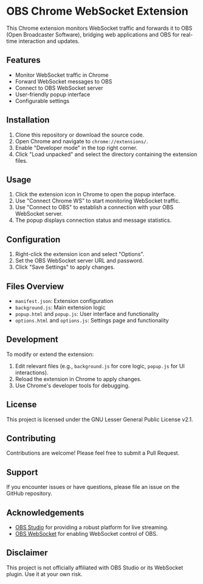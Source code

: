 # OBS Chrome WebSocket Extension

This Chrome extension monitors WebSocket traffic and forwards it to OBS (Open Broadcaster Software), bridging web applications and OBS for real-time interaction and updates.

## Features

- Monitor WebSocket traffic in Chrome
- Forward WebSocket messages to OBS
- Connect to OBS WebSocket server
- User-friendly popup interface
- Configurable settings

## Installation

1. Clone this repository or download the source code.
2. Open Chrome and navigate to `chrome://extensions/`.
3. Enable "Developer mode" in the top right corner.
4. Click "Load unpacked" and select the directory containing the extension files.

## Usage

1. Click the extension icon in Chrome to open the popup interface.
2. Use "Connect Chrome WS" to start monitoring WebSocket traffic.
3. Use "Connect to OBS" to establish a connection with your OBS WebSocket server.
4. The popup displays connection status and message statistics.

## Configuration

1. Right-click the extension icon and select "Options".
2. Set the OBS WebSocket server URL and password.
3. Click "Save Settings" to apply changes.

## Files Overview

- `manifest.json`: Extension configuration
- `background.js`: Main extension logic
- `popup.html` and `popup.js`: User interface and functionality
- `options.html` and `options.js`: Settings page and functionality

## Development

To modify or extend the extension:

1. Edit relevant files (e.g., `background.js` for core logic, `popup.js` for UI interactions).
2. Reload the extension in Chrome to apply changes.
3. Use Chrome's developer tools for debugging.

## License

This project is licensed under the GNU Lesser General Public License v2.1.

## Contributing

Contributions are welcome! Please feel free to submit a Pull Request.

## Support

If you encounter issues or have questions, please file an issue on the GitHub repository.

## Acknowledgements

- [OBS Studio](https://obsproject.com/) for providing a robust platform for live streaming.
- [OBS WebSocket](https://github.com/obsproject/obs-websocket) for enabling WebSocket control of OBS.

## Disclaimer

This project is not officially affiliated with OBS Studio or its WebSocket plugin. Use it at your own risk.

